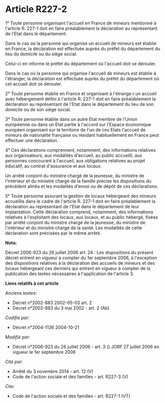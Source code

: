 # Article R227-2

1° Toute personne organisant l'accueil en France de mineurs mentionné à l'article R. 227-1 doit en faire préalablement la
déclaration au représentant de l'Etat dans le département. 

Dans le cas où la personne qui organise un accueil de mineurs est établie en France, la déclaration est effectuée auprès du
préfet du département du lieu du domicile ou du siège social. 

Celui-ci en informe le préfet du département où l'accueil doit se dérouler. 

Dans le cas où la personne qui organise l'accueil de mineurs est établie à l'étranger, la déclaration est effectuée auprès du
préfet du département où cet accueil doit se dérouler. 

2° Toute personne établie en France et organisant à l'étrange r un accueil avec hébergement défini à l'article R. 227-1 doit
en faire préalablement la déclaration au représentant de l'Etat dans le département du lieu de son domicile ou de son siège
social. 

3° Toute personne établie dans un autre Etat membre de l'Union européenne ou dans un Etat partie à l'accord sur l'Espace
économique européen organisant sur le territoire de l'un de ces Etats l'accueil de mineurs de nationalité française ou
résidant habituellement en France peut effectuer une déclaration. 

4° Ces déclarations comprennent, notamment, des informations relatives aux organisateurs, aux modalités d'accueil, au public
accueilli, aux personnes concourant à l'accueil, aux obligations relatives au projet éducatif, au contrat d'assurance et aux
locaux. 

Un arrêté conjoint du ministre chargé de la jeunesse, du ministre de l'intérieur et du ministre chargé de la famille précise
les dispositions du précédent alinéa et les modalités d'envoi ou de dépôt de ces déclarations. 

5° Toute personne assurant la gestion de locaux hébergeant des mineurs accueillis dans le cadre de l'article R. 227-1 doit en
faire préalablement la déclaration au représentant de l'Etat dans le département de leur implantation. Cette déclaration
comprend, notamment, des informations relatives à l'exploitant des locaux, aux locaux, et au public hébergé, fixées par
arrêté conjoint du ministre chargé de la jeunesse, du ministre de l'intérieur et du ministre chargé de la santé. Les
modalités de cette déclaration sont précisées par le même arrêté.

**Nota:**

Décret 2006-923 du 26 juillet 2006 art. 24 : Les dispositions du présent décret entrent en vigueur à compter du 1er septembre
2006, à l'exception des dispositions relatives à la déclaration des accueils de mineurs et des locaux hébergeant ces derniers
qui entrent en vigueur à compter de la publication des textes nécessaires à l'application de l'article 3.

**Liens relatifs à cet article**

_Anciens textes_:

  - Décret n°2002-883 2002-05-03 art. 2
  - Décret n°2002-883 du 3 mai 2002 - art. 2 (Ab)

_Codifié par_:

  - Décret n°2004-1136 2004-10-21

_Modifié par_:

  - Décret n°2006-923 du 26 juillet 2006 - art. 3 () JORF 27 juillet 2006 en vigueur le 1er septembre 2006

_Cité par_:

  - Arrêté du 3 novembre 2014 - art. 12 (V)
  - Code de l'action sociale et des familles - art. R227-3 (V)

_Cite_:

  - Code de l'action sociale et des familles - art. R227-1 (VT)
